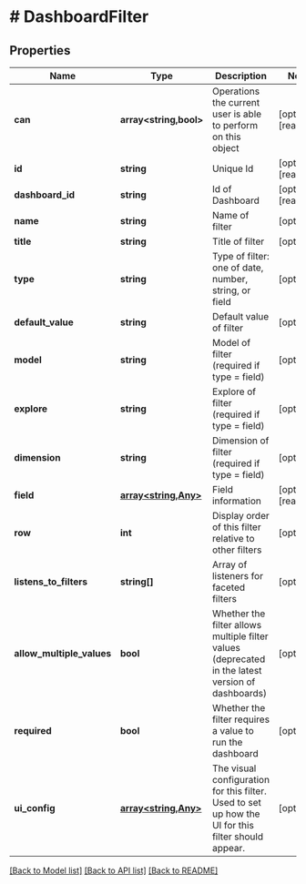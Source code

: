 # # DashboardFilter

## Properties

Name | Type | Description | Notes
------------ | ------------- | ------------- | -------------
**can** | **array<string,bool>** | Operations the current user is able to perform on this object | [optional] [readonly]
**id** | **string** | Unique Id | [optional] [readonly]
**dashboard_id** | **string** | Id of Dashboard | [optional] [readonly]
**name** | **string** | Name of filter | [optional]
**title** | **string** | Title of filter | [optional]
**type** | **string** | Type of filter: one of date, number, string, or field | [optional]
**default_value** | **string** | Default value of filter | [optional]
**model** | **string** | Model of filter (required if type &#x3D; field) | [optional]
**explore** | **string** | Explore of filter (required if type &#x3D; field) | [optional]
**dimension** | **string** | Dimension of filter (required if type &#x3D; field) | [optional]
**field** | [**array<string,Any>**](Any.md) | Field information | [optional] [readonly]
**row** | **int** | Display order of this filter relative to other filters | [optional]
**listens_to_filters** | **string[]** | Array of listeners for faceted filters | [optional]
**allow_multiple_values** | **bool** | Whether the filter allows multiple filter values (deprecated in the latest version of dashboards) | [optional]
**required** | **bool** | Whether the filter requires a value to run the dashboard | [optional]
**ui_config** | [**array<string,Any>**](Any.md) | The visual configuration for this filter. Used to set up how the UI for this filter should appear. | [optional]

[[Back to Model list]](../../README.md#models) [[Back to API list]](../../README.md#endpoints) [[Back to README]](../../README.md)
